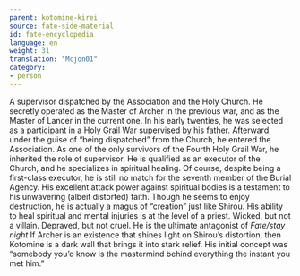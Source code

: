 ```yaml
---
parent: kotomine-kirei
source: fate-side-material
id: fate-encyclopedia
language: en
weight: 31
translation: "Mcjon01"
category:
- person
---
```


A supervisor dispatched by the Association and the Holy Church.
He secretly operated as the Master of Archer in the previous war, and as the Master of Lancer in the current one.
In his early twenties, he was selected as a participant in a Holy Grail War supervised by his father. Afterward, under the guise of “being dispatched” from the Church, he entered the Association.
As one of the only survivors of the Fourth Holy Grail War, he inherited the role of supervisor.
He is qualified as an executor of the Church, and he specializes in spiritual healing.
Of course, despite being a first-class executor, he is still no match for the seventh member of the Burial Agency.
His excellent attack power against spiritual bodies is a testament to his unwavering (albeit distorted) faith.
Though he seems to enjoy destruction, he is actually a magus of “creation” just like Shirou. His ability to heal spiritual and mental injuries is at the level of a priest.
Wicked, but not a villain. Depraved, but not cruel.
He is the ultimate antagonist of *Fate/stay night*
If Archer is an existence that shines light on Shirou’s distortion, then Kotomine is a dark wall that brings it into stark relief.
His initial concept was “somebody you’d know is the mastermind behind everything the instant you met him.”

